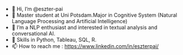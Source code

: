 - 👋 Hi, I’m @eszter-pai
- 👀 Master student at Uni Potsdam.Major in Cognitive System (Natural Language Processing and Artificial Intelligence)
- 🌱 I’m a NLP enthusiast and interested in textual analysis and conversational AI.
- 💞️ Skills in Python, Tableau, SQL, R.
- 📫 How to reach me : https://www.linkedin.com/in/eszterpai/

<!---
eszter-pai/eszter-pai is a ✨ special ✨ repository because its `README.md` (this file) appears on your GitHub profile.
You can click the Preview link to take a look at your changes.
--->

